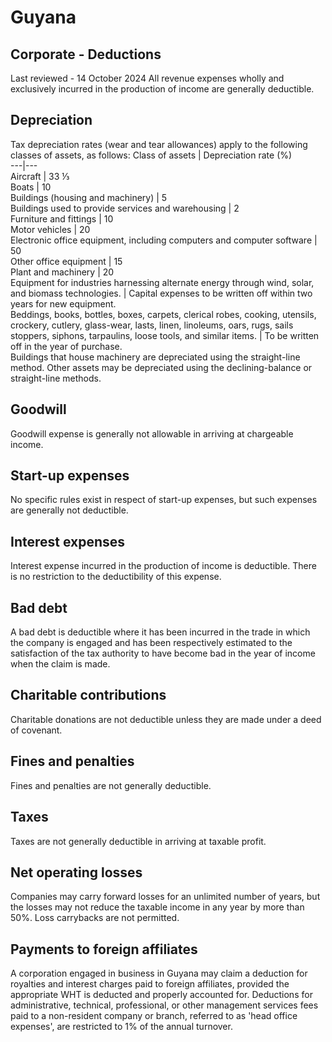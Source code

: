 # Guyana
## Corporate - Deductions
Last reviewed - 14 October 2024
All revenue expenses wholly and exclusively incurred in the production of income are generally deductible.
## Depreciation
Tax depreciation rates (wear and tear allowances) apply to the following classes of assets, as follows:
Class of assets | Depreciation rate (%)  
---|---  
Aircraft | 33 ⅓  
Boats | 10  
Buildings (housing and machinery) | 5  
Buildings used to provide services and warehousing | 2  
Furniture and fittings | 10  
Motor vehicles | 20  
Electronic office equipment, including computers and computer software | 50  
Other office equipment | 15  
Plant and machinery | 20  
Equipment for industries harnessing alternate energy through wind, solar, and biomass technologies. | Capital expenses to be written off within two years for new equipment.  
Beddings, books, bottles, boxes, carpets, clerical robes, cooking, utensils, crockery, cutlery, glass-wear, lasts, linen, linoleums, oars, rugs, sails stoppers, siphons, tarpaulins, loose tools, and similar items. | To be written off in the year of purchase.  
Buildings that house machinery are depreciated using the straight-line method. Other assets may be depreciated using the declining-balance or straight-line methods.
## Goodwill
Goodwill expense is generally not allowable in arriving at chargeable income.
## Start-up expenses
No specific rules exist in respect of start-up expenses, but such expenses are generally not deductible.
## Interest expenses
Interest expense incurred in the production of income is deductible. There is no restriction to the deductibility of this expense.
## Bad debt
A bad debt is deductible where it has been incurred in the trade in which the company is engaged and has been respectively estimated to the satisfaction of the tax authority to have become bad in the year of income when the claim is made.
## Charitable contributions
Charitable donations are not deductible unless they are made under a deed of covenant.
## Fines and penalties
Fines and penalties are not generally deductible.
## Taxes
Taxes are not generally deductible in arriving at taxable profit.
## Net operating losses
Companies may carry forward losses for an unlimited number of years, but the losses may not reduce the taxable income in any year by more than 50%. Loss carrybacks are not permitted.
## Payments to foreign affiliates
A corporation engaged in business in Guyana may claim a deduction for royalties and interest charges paid to foreign affiliates, provided the appropriate WHT is deducted and properly accounted for. Deductions for administrative, technical, professional, or other management services fees paid to a non-resident company or branch, referred to as 'head office expenses', are restricted to 1% of the annual turnover.
